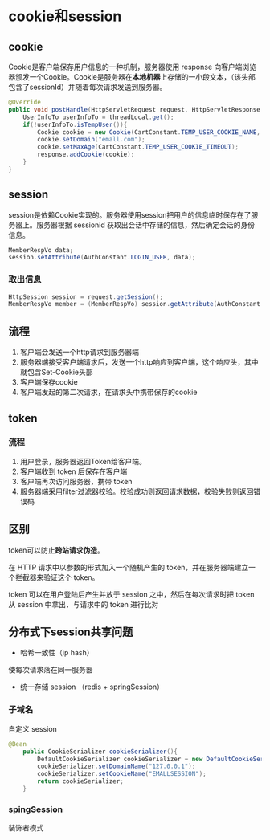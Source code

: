 # cookie和session



## cookie

Cookie是客户端保存用户信息的一种机制，服务器使用 response 向客户端浏览器颁发一个Cookie。Cookie是服务器在**本地机器**上存储的一小段文本，（该头部包含了sessionId）并随着每次请求发送到服务器。

```java
@Override
public void postHandle(HttpServletRequest request, HttpServletResponse response, Object handler, ModelAndView modelAndView) throws Exception {
    UserInfoTo userInfoTo = threadLocal.get();
    if(!userInfoTo.isTempUser()){
        Cookie cookie = new Cookie(CartConstant.TEMP_USER_COOKIE_NAME, userInfoTo.getUserKey());
        cookie.setDomain("emall.com");
        cookie.setMaxAge(CartConstant.TEMP_USER_COOKIE_TIMEOUT);
        response.addCookie(cookie);
    }
}
```



## session

session是依赖Cookie实现的。服务器使用session把用户的信息临时保存在了服务器上。服务器根据 sessionid 获取出会话中存储的信息，然后确定会话的身份信息。

```java
MemberRespVo data;
session.setAttribute(AuthConstant.LOGIN_USER, data);
```

### 取出信息

```java
HttpSession session = request.getSession();
MemberRespVo member = (MemberRespVo) session.getAttribute(AuthConstant.LOGIN_USER);
```



## 流程

1. 客户端会发送一个http请求到服务器端
2. 服务器端接受客户端请求后，发送一个http响应到客户端，这个响应头，其中就包含Set-Cookie头部
3. 客户端保存cookie
4. 客户端发起的第二次请求，在请求头中携带保存的cookie

## token

### 流程

1. 用户登录，服务器返回Token给客户端。
2. 客户端收到 token 后保存在客户端
3. 客户端再次访问服务器，携带 token
4. 服务器端采用filter过滤器校验。校验成功则返回请求数据，校验失败则返回错误码

## 区别

token可以防止**跨站请求伪造**。

在 HTTP 请求中以参数的形式加入一个随机产生的 token，并在服务器端建立一个拦截器来验证这个 token。

token 可以在用户登陆后产生并放于 session 之中，然后在每次请求时把 token 从 session 中拿出，与请求中的 token 进行比对



## 分布式下session共享问题

- 哈希一致性（ip hash）

使每次请求落在同一服务器

- 统一存储 session （redis + springSession）

### 子域名

自定义 session

```java
@Bean
    public CookieSerializer cookieSerializer(){
        DefaultCookieSerializer cookieSerializer = new DefaultCookieSerializer();
        cookieSerializer.setDomainName("127.0.0.1");
        cookieSerializer.setCookieName("EMALLSESSION");
        return cookieSerializer;
    }
```

### spingSession

装饰者模式